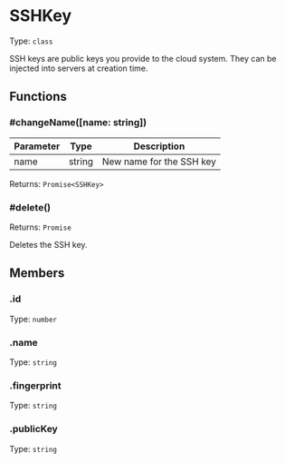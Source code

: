 # SSHKey

Type: `class`

SSH keys are public keys you provide to the cloud system. They can be injected into servers at creation time.

## Functions

### \#changeName([name: string])

| Parameter | Type   | Description              |
| --------- | ------ | ------------------------ |
| name      | string | New name for the SSH key |

Returns: `Promise<SSHKey>`

### \#delete()

Returns: `Promise`

Deletes the SSH key.

## Members

### .id

Type: `number`

### .name

Type: `string`

### .fingerprint

Type: `string`

### .publicKey

Type: `string`